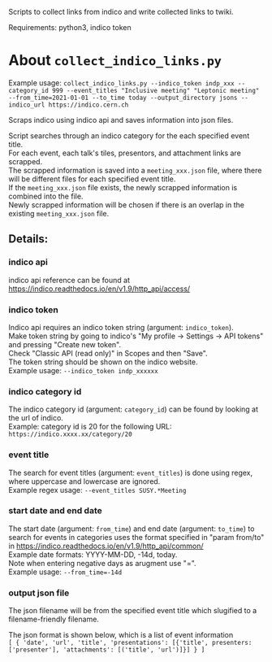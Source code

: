 Scripts to collect links from indico and write collected links to twiki.

Requirements: python3, indico token

# About `collect_indico_links.py`

Example usage: `collect_indico_links.py --indico_token indp_xxx --category_id 999 --event_titles "Inclusive meeting" "Leptonic meeting" --from_time=2021-01-01 --to_time today --output_directory jsons --indico_url https://indico.cern.ch`

Scraps indico using indico api and saves information into json files.

Script searches through an indico category for the each specified event title.  
For each event, each talk's tiles, presentors, and attachment links are scrapped.  
The scrapped information is saved into a `meeting_xxx.json` file, where there will be different files for each specified event title.  
If the `meeting_xxx.json` file exists, the newly scrapped information is combined into the file.  
Newly scrapped information will be chosen if there is an overlap in the existing `meeting_xxx.json` file.  

## Details:

### indico api
indico api reference can be found at https://indico.readthedocs.io/en/v1.9/http_api/access/

### indico token
Indico api requires an indico token string (argument: `indico_token`).  
Make token string by going to indico's "My profile -> Settings -> API tokens" and pressing "Create new token".  
Check "Classic API (read only)" in Scopes and then "Save".  
The token string should be shown on the indico website.  
Example usage: `--indico_token indp_xxxxxx`  

### indico category id
The indico category id (argument: `category_id`) can be found by looking at the url of indico.  
Example: category id is 20 for the following URL: `https://indico.xxxx.xx/category/20`

### event title
The search for event titles (argument: `event_titles`) is done using regex, where uppercase and lowercase are ignored.  
Example regex usage: `--event_titles SUSY.*Meeting`

### start date and end date
The start date (argument: `from_time`) and end date (argument: `to_time`) to search for events in categories uses the format specified in "param from/to" in https://indico.readthedocs.io/en/v1.9/http_api/common/  
Example date formats: YYYY-MM-DD, -14d, today.  
Note when entering negative days as arugment use "=".  
Example usage: `--from_time=-14d`  

### output json file
The json filename will be from the specified event title which slugified to a filename-friendly filename.

The json format is shown below, which is a list of event information  
`[ { 'date', 'url', 'title', 'presentations': [{'title', presenters:['presenter'], 'attachments': [('title', 'url')]}] } ]`
